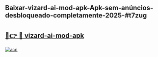 ## Baixar-vizard-ai-mod-apk-Apk-sem-anúncios-desbloqueado-completamente-2025-#t7zug

# <h2><a href="https://ainizakaria.my?title=vizard-ai-mod-apk&ref=22M">🔗👉 🔴 vizard-ai-mod-apk</a></h2>

[![acn](https://github.com/user-attachments/assets/0f9c940e-d8b0-45ae-aac7-cd30a18b3e1c)](https://ainizakaria.my?title=vizard-ai-mod-apk&ref=22M)

